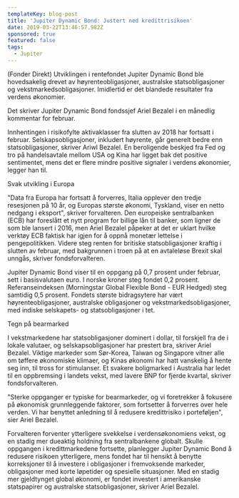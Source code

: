 ```yaml
---
templateKey: blog-post
title: 'Jupiter Dynamic Bond: Justert ned kredittrisikoen'
date: 2019-03-22T13:46:57.982Z
sponsored: true
featured: false
tags:
  - Jupiter
---
```

(Fonder Direkt) Utviklingen i rentefondet Jupiter Dynamic Bond ble hovedsakelig drevet av høyrenteobligasjoner, australske statsobligasjoner og vekstmarkedsobligasjoner. Imidlertid er det blandede resultater fra verdens økonomier.



Det skriver Jupiter Dynamic Bond fondssjef Ariel Bezalel i en månedlig kommentar for februar.



Innhentingen i risikofylte aktivaklasser fra slutten av 2018 har fortsatt i februar. Selskapsobligasjoner, inkludert høyrente, går generelt bedre enn statsobligasjoner, skriver Ariwl Bezalel. En beroligende beskjed fra Fed og tro på handelsavtale mellom USA og Kina har ligget bak det positive sentimentet, mens det er flere mindre positive signaler i verdens økonomier, legger han til.



Svak utvikling i Europa





"Data fra Europa har fortsatt å forverres, Italia opplever den tredje resesjonen på 10 år, og Europas største økonomi, Tyskland, viser en netto nedgang i eksport", skriver forvalteren. Den europeiske sentralbanken (ECB) har foreslått et nytt program for billige lån til banker, som ligner de som ble lansert i 2016, men Ariel Bezalel påpeker at det er uklart hvilke verktøy ECB faktisk har igjen for å oppnå monetær lettelse i pengepolitikken. Videre steg renten for britiske statsobligasjoner kraftig i slutten av februar, med bakgrunnen i troen på at en avtaleløse Brexit skal unngås, skriver fondsforvalteren.



Jupiter Dynamic Bond viser til en oppgang på 0,7 prosent under februar, sett i basisvalutaen euro. I norske kroner steg fondet 0,2 prosent. Referanseindeksen (Morningstar Global Flexible Bond - EUR Hedged) steg samtidig 0,5 prosent. Fondets største bidragsytere har vært høyrenteobligasjoner, australske obligasjoner og vekstmarkedsobligasjoner, med indiske selskapets- og statsobligasjoner i tet.



Tegn på bearmarked





I vekstmarkedene har statsobligasjoner dominert i dollar, til forskjell fra de i lokale valutaer, og selskapsobligasjoner har prestert bra, skriver Ariel Bezalel. Viktige markeder som Sør-Korea, Taiwan og Singapore vitner alle om tøffere økonomiske klimaer, og Kinas økonomi har hatt vanskelig å hente seg inn, til tross for stimulanser. Et svakere boligmarked i Australia har ledet til en oppbremsing i landets vekst, med lavere BNP for fjerde kvartal, skriver fondsforvalteren.



"Sterke oppganger er typiske for bearmarkeder, og vi foretrekker å fokusere på økonomisk grunnleggende faktorer, som fortsetter å forverres over hele verden. Vi har benyttet anledning til å redusere kredittrisiko i porteføljen", sier Ariel Bezalel.



Forvalteren forventer ytterligere svekkelse i verdensøkonomiens vekst, og en stadig mer dueaktig holdning fra sentralbankene globalt. Skulle oppgangen i kredittmarkedene fortsette, planlegger Jupiter Dynamic Bond å redusere risikoen ytterligere, mens fondet har til hensikt å benytte korreksjoner til å investere i obligasjoner i fremvoksende markeder, obligasjoner med korte løpetider og spesielle situasjoner. Med en stadig mer gjeldtynget global økonomi, er fondet investert i amerikanske statspapirer og australske statsobligasjoner, skriver Ariel Bezalel.
